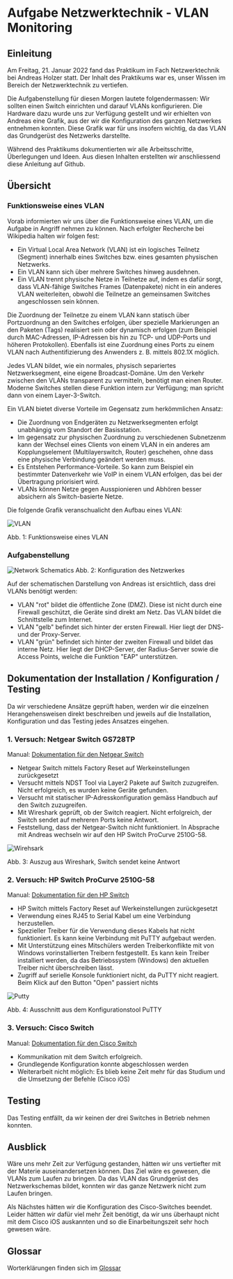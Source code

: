 # Aufgabe Netzwerktechnik - VLAN Monitoring 

## Einleitung

Am Freitag, 21. Januar 2022 fand das Praktikum im Fach Netzwerktechnik bei Andreas Holzer statt. Der Inhalt des Praktikums war es, unser Wissen im Bereich der Netzwerktechnik zu vertiefen.

Die Aufgabenstellung für diesen Morgen lautete folgendermassen: Wir sollten einen Switch einrichten und darauf VLANs konfigurieren. Die Hardware dazu wurde uns zur Verfügung gestellt und wir erhielten von Andreas eine Grafik, aus der wir die Konfiguration des ganzen Netzwerkes entnehmen konnten. Diese Grafik war für uns insofern wichtig, da das VLAN das Grundgerüst des Netzwerks darstellte.

Während des Praktikums dokumentierten wir alle Arbeitsschritte, Überlegungen und Ideen. Aus diesen Inhalten erstellten wir anschliessend diese Anleitung auf Github.


## Übersicht

### Funktionsweise eines VLAN
Vorab informierten wir uns über die Funktionsweise eines VLAN, um die Aufgabe in Angriff nehmen zu können. Nach erfolgter Recherche bei Wikipedia halten wir folgen fest:

- Ein Virtual Local Area Network (VLAN) ist ein logisches Teilnetz (Segment) innerhalb eines Switches bzw. eines gesamten physischen Netzwerks. 
- Ein VLAN kann sich über mehrere Switches hinweg ausdehnen. 
- Ein VLAN trennt physische Netze in Teilnetze auf, indem es dafür sorgt, dass VLAN-fähige Switches Frames (Datenpakete) nicht in ein anderes VLAN weiterleiten, obwohl die Teilnetze an gemeinsamen Switches angeschlossen sein können.

Die Zuordnung der Teilnetze zu einem VLAN kann statisch über Portzuordnung an den Switches erfolgen, über spezielle Markierungen an den Paketen (Tags) realisiert sein oder dynamisch erfolgen (zum Beispiel durch MAC-Adressen, IP-Adressen bis hin zu TCP- und UDP-Ports und höheren Protokollen). Ebenfalls ist eine Zuordnung eines Ports zu einem VLAN nach Authentifizierung des Anwenders z. B. mittels 802.1X möglich.

Jedes VLAN bildet, wie ein normales, physisch separiertes Netzwerksegment, eine eigene Broadcast-Domäne. Um den Verkehr zwischen den VLANs transparent zu vermitteln, benötigt man einen Router. Moderne Switches stellen diese Funktion intern zur Verfügung; man spricht dann von einem Layer-3-Switch.


Ein VLAN bietet diverse Vorteile im Gegensatz zum herkömmlichen Ansatz:

- Die Zuordnung von Endgeräten zu Netzwerksegmenten erfolgt unabhängig vom Standort der Basisstation.
- Im gegensatz zur physischen Zuordnung zu verschiedenen Subnetzenm kann der Wechsel eines Clients von einem VLAN in ein anderes am Kopplungselement (Multilayerswitch, Router) geschehen, ohne dass eine physische Verbindung geändert werden muss.
- Es Entstehen Performance-Vorteile. So kann zum Beispiel ein bestimmter Datenverkehr wie VoIP in einem VLAN erfolgen, das bei der Übertragung priorisiert wird.
- VLANs können Netze gegen Ausspionieren und Abhören besser absichern als Switch-basierte Netze. 


Die folgende Grafik veranschualicht den Aufbau eines VLAN:

![VLAN](.github/assets/vlan.gif)

Abb. 1: Funktionsweise eines VLAN

### Aufgabenstellung


![Network Schematics](./doc/Network_Schematics.png)
Abb. 2: Konfiguration des Netzwerkes

Auf der schematischen Darstellung von Andreas ist ersichtlich, dass drei VLANs benötigt werden:

- VLAN "rot" bildet die öffentliche Zone (DMZ). Diese ist nicht durch eine Firewall geschützt, die Geräte sind direkt am Netz. Das VLAN bildet die Schnittstelle zum Internet.
- VLAN "gelb" befindet sich hinter der ersten Firewall. Hier liegt der DNS- und der Proxy-Server.
- VLAN "grün" befindet sich hinter der zweiten Firewall und bildet das interne Netz. Hier liegt der DHCP-Server, der Radius-Server sowie die Access Points, welche die Funktion "EAP" unterstützen. 


## Dokumentation der Installation / Konfiguration / Testing

Da wir verschiedene Ansätze geprüft haben, werden wir die einzelnen Herangehensweisen direkt beschreiben und jeweils auf die Installation, Konfiguration und das Testing jedes Ansatzes eingehen.

### 1. Versuch: Netgear Switch GS728TP
Manual: [Dokumentation für den Netgear Switch](doc/Manual_Netgear_Switch.pdf)

- Netgear Switch mittels Factory Reset auf Werkeinstellungen zurückgesetzt
- Versucht mittels NDST Tool via Layer2 Pakete auf Switch zuzugreifen. Nicht erfolgreich, es wurden keine Geräte gefunden.
- Versucht mit statischer IP-Adresskonfiguration gemäss Handbuch auf den Switch zuzugreifen.
- Mit Wireshark geprüft, ob der Switch reagiert. Nicht erfolgreich, der Switch sendet auf mehreren Ports keine Antwort.
- Feststellung, dass der Netgear-Switch nicht funktioniert. In Absprache mit Andreas wechseln wir auf den HP Switch ProCurve 2510G-58.

![Wirehsark](.github/assets/wireshark.png)

Abb. 3: Auszug aus Wireshark, Switch sendet keine Antwort

### 2. Versuch: HP Switch ProCurve 2510G-58
Manual: [Dokumentation für den HP Switch](doc/Manual_HP_Switch.pdf)

- HP Switch mittels Factory Reset auf Werkeinstellungen zurückgesetzt
- Verwendung eines RJ45 to Serial Kabel um eine Verbindung herzustellen.
- Spezieller Treiber für die Verwendung dieses Kabels hat nicht funktioniert. Es kann keine Verbindung mit PuTTY aufgebaut werden.
- Mit Unterstützung eines Mitschülers werden Treiberkonflikte mit von Windows vorinstallierten Treibern festgestellt. Es kann kein Treiber installiert werden, da das Betriebssystem (Windows) den aktuellen Treiber nicht überschreiben lässt.
- Zugriff auf serielle Konsole funktioniert nicht, da PuTTY nicht reagiert. Beim Klick auf den Button "Open" passiert nichts

![Putty](.github/assets/putty.png)

Abb. 4: Ausschnitt aus dem Konfigurationstool PuTTY


### 3. Versuch: Cisco Switch
Manual: [Dokumentation für den Cisco Switch](doc/Manual_Cisco_Switch.pdf)

- Kommunikation mit dem Switch erfolgreich.
- Grundlegende Konfiguration konnte abgeschlossen werden
- Weiterarbeit nicht möglich: Es blieb keine Zeit mehr für das Studium und die Umsetzung der Befehle (Cisco iOS)


## Testing
Das Testing entfällt, da wir keinen der drei Switches in Betrieb nehmen konnten.

## Ausblick
Wäre uns mehr Zeit zur Verfügung gestanden, hätten wir uns vertiefter mit der Materie auseinandersetzen können. Das Ziel wäre es gewesen, die VLANs zum Laufen zu bringen. Da das VLAN das Grundgerüst des Netzwerkschemas bildet, konnten wir das ganze Netzwerk nicht zum Laufen bringen.

Als Nächstes hätten wir die Konfiguration des Cisco-Switches beendet. Leider hätten wir dafür viel mehr Zeit benötigt, da wir uns überhaupt nicht mit dem Cisco iOS auskannten und so die Einarbeitungszeit sehr hoch gewesen wäre.

## Glossar
Worterklärungen finden sich im [Glossar](doc/glossar.md)
